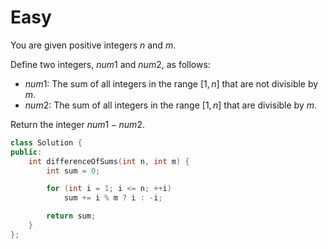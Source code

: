 # Easy

You are given positive integers $n$ and $m$.

Define two integers, $num1$ and $num2$, as follows:

- $num1$: The sum of all integers in the range $[1, n]$ that are not divisible by $m$.
- $num2$: The sum of all integers in the range $[1, n]$ that are divisible by $m$.

Return the integer $num1 - num2$.

```cpp
class Solution {
public:
    int differenceOfSums(int n, int m) {
        int sum = 0;

        for (int i = 1; i <= n; ++i)
            sum += i % m ? i : -i;

        return sum; 
    }
};
```
